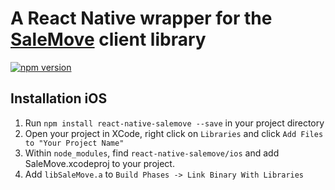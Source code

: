 # A React Native wrapper for the [SaleMove](https://www.salemove.com) client library

[![npm version](https://badge.fury.io/js/react-native-salemove.svg)](https://badge.fury.io/js/react-native-salemove)

## Installation iOS

1. Run `npm install react-native-salemove --save` in your project directory
1. Open your project in XCode, right click on `Libraries` and click `Add Files to "Your Project Name"`
1. Within `node_modules`, find `react-native-salemove/ios` and add SaleMove.xcodeproj to your project.
1. Add `libSaleMove.a` to `Build Phases -> Link Binary With Libraries`